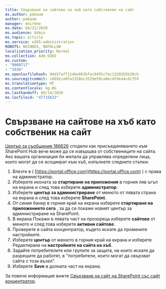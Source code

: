 ```yaml
---
title: Свързване на сайтове на хъб като собственик на сайт
ms.author: pebaum
author: pebaum
manager: mnirkhe
ms.date: 04/21/2020
ms.audience: Admin
ms.topic: article
ms.service: o365-administration
ROBOTS: NOINDEX, NOFOLLOW
localization_priority: Normal
ms.collection: Adm_O365
ms.custom:
- "9000717"
- "2638"
ms.openlocfilehash: 9dd2faff114be063bfac0455c7ac13202b5b20cb
ms.sourcegitcommit: c6692ce0fa1358ec3529e59ca0ecdfdea4cdc759
ms.translationtype: MT
ms.contentlocale: bg-BG
ms.lasthandoff: 09/14/2020
ms.locfileid: "47715622"
---
```

# <a name="associate-hub-sites-as-site-owner"></a>Свързване на сайтове на хъб като собственик на сайт

[Център за съобщения 186626](https://admin.microsoft.com/Adminportal/Home?source=applauncher#/MessageCenter?id=MC186626) сподели как присъединяването към SharePoint Hub вече може да се извършва от собствениците на сайта. Ако вашата организация би желала да управлява определени лица, които могат да се асоциират към хъб, изпълнете следните стъпки: 

1. Влезте в ( [https://portal.office.com](https://portal.office.com) ) с права на администратор.
2. Изберете иконата за **стартиране на приложения** в горния ляв ъгъл на екрана и след това изберете **администратор**.
3. Изберете **център за администриране** от менюто от лявата страна на екрана и след това изберете **SharePoint**.
4. От синия банер в горния край на екрана изберете **стартиране на приложението сега** , за да се покаже новият център за администриране на SharePoint.
5. В екрана Покажи в лявата част на прозореца изберете **сайтове** от менюто и след това изберете **активни сайтове**.
6. Проверете в сайта концентратор, където искате да промените настройките.
7. Изберете **център** от менюто в горния край на екрана и изберете Редактиране на **настройките на сайта на хъб**.
8. Задайте потребителите или групите за защита, на които искате да разрешите да работят, в "потребители, които могат да свързват сайта с този възел".
9. Изберете **Save** в долната част на екрана.

За повече информация вижте [Свързване на сайт на SharePoint със сайт концентратор](https://support.office.com/article/associate-a-sharepoint-site-with-a-hub-site-ae0009fd-af04-4d3d-917d-88edb43efc05). 